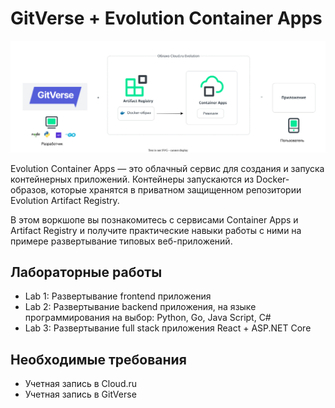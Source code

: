 # GitVerse + Evolution Container Apps

![revision-running](images/gitverse_containerapps.svg)

Evolution Container Apps — это облачный сервис для создания и запуска контейнерных приложений. Контейнеры запускаются из Docker-образов, которые хранятся в приватном защищенном репозитории Evolution Artifact Registry. 

В этом воркшопе вы познакомитесь с сервисами Container Apps и Artifact Registry и получите практические навыки работы с ними на примере развертывание типовых веб-приложений. 

## Лабораторные работы
- Lab 1: Развертывание frontend приложения
- Lab 2: Развертывание backend приложения, на языке программирования на выбор: Python, Go, Java Script, C#
- Lab 3: Развертывание full stack приложения React + ASP.NET Core

## Необходимые требования
- Учетная запись в Cloud.ru
- Учетная запись в GitVerse
